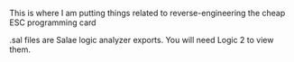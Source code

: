 This is where I am putting things related to reverse-engineering the cheap ESC programming card

.sal files are Salae logic analyzer exports.  You will need Logic 2 to view them.
